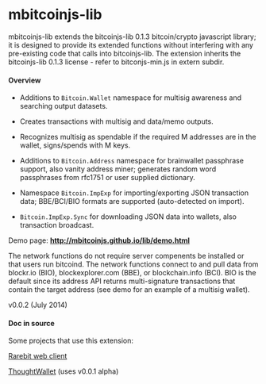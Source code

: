 mbitcoinjs-lib
===


mbitcoinjs-lib extends the bitcoinjs-lib 0.1.3 bitcoin/crypto javascript library; it is designed to provide its extended functions without interfering with any pre-existing code that calls into bitcoinjs-lib.  The extension inherits the bitcoinjs-lib 0.1.3 license - refer to bitconjs-min.js in extern subdir.


<h4>Overview</h4>

- Additions to <code>Bitcoin.Wallet</code> namespace for multisig awareness and searching output datasets.

- Creates transactions with multisig and data/memo outputs.

- Recognizes multisig as spendable if the required M addresses are in the wallet, signs/spends with M keys. 
    
- Additions to <code>Bitcoin.Address</code> namespace for brainwallet passphrase support, also vanity address miner;  generates random word passphrases from rfc1751 or user supplied dictionary.

- Namespace <code>Bitcoin.ImpExp</code> for importing/exporting JSON transaction data; BBE/BCI/BIO formats are supported (auto-detected on import).

- <code>Bitcoin.ImpExp.Sync</code> for downloading JSON data into wallets, also transaction broadcast.

Demo page: <b><a href="http://mbitcoinjs.github.io/lib/demo.html">http://mbitcoinjs.github.io/lib/demo.html</a></b>

The network functions do not require server compenents be installed or that users run bitcoind. The network functions connect to and pull data from blockr.io (BIO), blockexplorer.com (BBE), or blockchain.info (BCI).  BIO is the default since its address API returns multi-signature transactions that contain the target address (see demo for an example of a multisig wallet).

v0.0.2 (July 2014)

<h4>Doc in source</h4>


Some projects that use this extension: 

<a href="http://rarebit.github.io/project/">Rarebit web client</a>

<a href="http://thoughtwallet.github.io/wallet/">ThoughtWallet</a> (uses v0.0.1 alpha)
